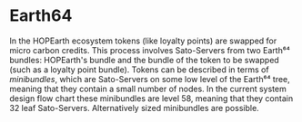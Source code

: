 # Earth64

In the HOPEarth ecosystem tokens (like loyalty points) are swapped for micro carbon credits. This process involves Sato-Servers from two Earth⁶⁴ bundles: HOPEarth's bundle and the bundle of the token to be swapped (such as a loyalty point bundle). Tokens can be described in terms of _minibundles_, which are Sato-Servers on some low level of the Earth⁶⁴ tree, meaning that they contain a small number of nodes. In the current system design flow chart these minibundles are level 58, meaning that they contain 32 leaf Sato-Servers. Alternatively sized minibundles are possible.
